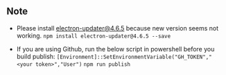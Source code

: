 ## Note

* Please install electron-updater@4.6.5 because new version seems not working.
`npm install electron-updater@4.6.5 --save`

* If you are using Github, run the below script in powershell before you build publish:
`[Environment]::SetEnvironmentVariable("GH_TOKEN","<your token>","User")`
`npm run publish`